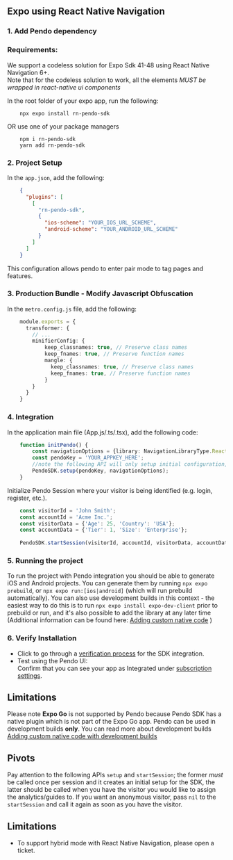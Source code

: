 ## Expo using React Native Navigation

### 1. Add Pendo dependency
### Requirements: 
We support a codeless solution for Expo Sdk 41-48 using React Native Navigation 6+.<br>
Note that for the codeless solution to work, all the elements *MUST be wrapped in react-native ui components*<br>

In the root folder of your expo app, run the following:

```
    npx expo install rn-pendo-sdk
```
OR use one of your package managers 
```
    npm i rn-pendo-sdk  
    yarn add rn-pendo-sdk
```
### 2. Project Setup
In the `app.json`, add the following:
```json
    {
      "plugins": [
        [
          "rn-pendo-sdk",
          {
            "ios-scheme": "YOUR_IOS_URL_SCHEME",
            "android-scheme": "YOUR_ANDROID_URL_SCHEME"
          }
        ]
      ]
    }
```
This configuration allows pendo to enter pair mode to tag pages and features. 

### 3. Production Bundle - Modify Javascript Obfuscation
In the `metro.config.js` file, add the following:
```typescript
    module.exports = {
      transformer: {
        // ...
        minifierConfig: {
            keep_classnames: true, // Preserve class names
            keep_fnames: true, // Preserve function names
            mangle: {
              keep_classnames: true, // Preserve class names
              keep_fnames: true, // Preserve function names
            }
        }
      }
    }
```
### 4. Integration
In the application main file (App.js/.ts/.tsx), add the following code:
```typescript
    function initPendo() {
        const navigationOptions = {library: NavigationLibraryType.ReactNativeNavigation, navigation: Navigation};
        const pendoKey = 'YOUR_APPKEY_HERE';
        //note the following API will only setup initial configuration, to start collect analytics use start session
        PendoSDK.setup(pendoKey, navigationOptions);
    }
```
Initialize Pendo Session where your visitor is being identified (e.g. login, register, etc.).
```typescript
    const visitorId = 'John Smith';
    const accountId = 'Acme Inc.';
    const visitorData = {'Age': 25, 'Country': 'USA'};
    const accountData = {'Tier': 1, 'Size': 'Enterprise'};
    
    PendoSDK.startSession(visitorId, accountId, visitorData, accountData);
```

### 5. Running the project
To run the project with Pendo integration you should be able to generate iOS and Android projects.
You can generate them by running `npx expo prebuild`, or `npx expo run:[ios|android]` (which will run prebuild automatically). You can also use development builds in this context - the easiest way to do this is to run `npx expo install expo-dev-client` prior to prebuild or run, and it's also possible to add the library at any later time (Additional information can be found here: [Adding custom native code](https://docs.expo.dev/workflow/customizing/#generate-native-projects-with-prebuild) )

### 6. Verify Installation

* Click to go through a <a href="#" data-start-verification>verification process</a> for the SDK integration.
* Test using the Pendo UI:  
  Confirm that you can see your app as Integrated under <a href="https://app.pendo.io/admin" target="_blank">subscription settings</a>.

## Limitations 
Please note **Expo Go** is not supported by Pendo because Pendo SDK has a native plugin which is not part of the Expo Go app.
Pendo can be used in development builds **only**. 
You can read more about development builds [Adding custom native code with development builds](https://docs.expo.dev/workflow/customizing/)

## Pivots
Pay attention to the following APIs ``` setup ``` and ```startSession```; the former *must* be called once per session and it creates an initial setup for the SDK, the latter should be called when you have the visitor you would like to assign the analytics/guides to. If you want an anonymous visitor, pass ```nil``` to the ```startSession``` and call it again as soon as you have the visitor.  

## Limitations
* To support hybrid mode with React Native Navigation, please open a ticket.
